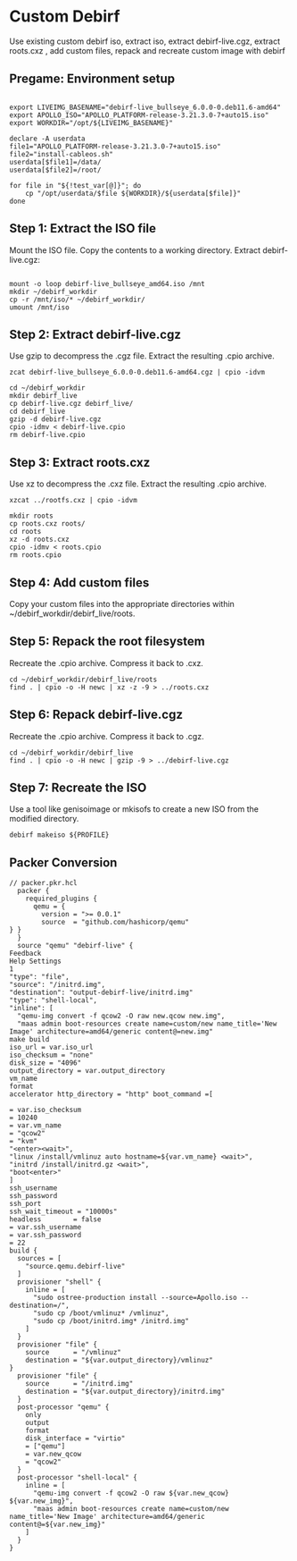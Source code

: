
# Custom Debirf

Use existing custom debirf iso, extract iso, extract debirf-live.cgz, extract roots.cxz , add custom files, repack and recreate custom image with debirf

## Pregame: Environment setup
```shell

export LIVEIMG_BASENAME="debirf-live_bullseye_6.0.0-0.deb11.6-amd64"
export APOLLO_ISO="APOLLO_PLATFORM-release-3.21.3.0-7+auto15.iso"
export WORKDIR="/opt/${LIVEIMG_BASENAME}"

declare -A userdata
file1="APOLLO_PLATFORM-release-3.21.3.0-7+auto15.iso"
file2="install-cableos.sh"
userdata[$file1]=/data/
userdata[$file2]=/root/

for file in "${!test_var[@]}"; do
    cp "/opt/userdata/$file ${WORKDIR}/${userdata[$file]}"
done

```


## Step 1: Extract the ISO file
Mount the ISO file.
Copy the contents to a working directory.
Extract debirf-live.cgz:

```shell

mount -o loop debirf-live_bullseye_amd64.iso /mnt
mkdir ~/debirf_workdir
cp -r /mnt/iso/* ~/debirf_workdir/
umount /mnt/iso
```

## Step 2: Extract debirf-live.cgz
Use gzip to decompress the .cgz file.
Extract the resulting .cpio archive.


```shell
zcat debirf-live_bullseye_6.0.0-0.deb11.6-amd64.cgz | cpio -idvm
```
```shell
cd ~/debirf_workdir
mkdir debirf_live
cp debirf-live.cgz debirf_live/
cd debirf_live
gzip -d debirf-live.cgz
cpio -idmv < debirf-live.cpio
rm debirf-live.cpio
```

## Step 3: Extract roots.cxz
Use xz to decompress the .cxz file.
Extract the resulting .cpio archive.

```shell
xzcat ../rootfs.cxz | cpio -idvm
```

```shell
mkdir roots
cp roots.cxz roots/
cd roots
xz -d roots.cxz
cpio -idmv < roots.cpio
rm roots.cpio
```

## Step 4: Add custom files
Copy your custom files into the appropriate directories within ~/debirf_workdir/debirf_live/roots.

## Step 5: Repack the root filesystem
Recreate the .cpio archive.
Compress it back to .cxz.

```shell
cd ~/debirf_workdir/debirf_live/roots
find . | cpio -o -H newc | xz -z -9 > ../roots.cxz
```
## Step 6: Repack debirf-live.cgz
Recreate the .cpio archive.
Compress it back to .cgz.

```shell
cd ~/debirf_workdir/debirf_live
find . | cpio -o -H newc | gzip -9 > ../debirf-live.cgz
```
## Step 7: Recreate the ISO
Use a tool like genisoimage or mkisofs to create a new ISO from the modified directory.

```shell
debirf makeiso ${PROFILE}
```


## Packer Conversion

```shell
// packer.pkr.hcl
  packer {
    required_plugins {
      qemu = {
        version = ">= 0.0.1"
        source  = "github.com/hashicorp/qemu"
} }
  }
  source "qemu" "debirf-live" {
Feedback
Help Settings
1
"type": "file",
"source": "/initrd.img",
"destination": "output-debirf-live/initrd.img"
"type": "shell-local",
"inline": [
  "qemu-img convert -f qcow2 -O raw new.qcow new.img",
  "maas admin boot-resources create name=custom/new name_title='New Image' architecture=amd64/generic content@=new.img"
make build
iso_url = var.iso_url
iso_checksum = "none"
disk_size = "4096"
output_directory = var.output_directory
vm_name
format
accelerator http_directory = "http" boot_command =[

= var.iso_checksum
= 10240
= var.vm_name
= "qcow2"
= "kvm"
"<enter><wait>",
"linux /install/vmlinuz auto hostname=${var.vm_name} <wait>",
"initrd /install/initrd.gz <wait>",
"boot<enter>"
]
ssh_username
ssh_password
ssh_port
ssh_wait_timeout = "10000s"
headless        = false
= var.ssh_username
= var.ssh_password
= 22
build {
  sources = [
    "source.qemu.debirf-live"
  ]
  provisioner "shell" {
    inline = [
      "sudo ostree-production install --source=Apollo.iso --destination=/",
      "sudo cp /boot/vmlinuz* /vmlinuz",
      "sudo cp /boot/initrd.img* /initrd.img"
    ]
  }
  provisioner "file" {
    source      = "/vmlinuz"
    destination = "${var.output_directory}/vmlinuz"
}
  provisioner "file" {
    source      = "/initrd.img"
    destination = "${var.output_directory}/initrd.img"
  }
  post-processor "qemu" {
    only
    output
    format
    disk_interface = "virtio"
    = ["qemu"]
    = var.new_qcow
    = "qcow2"
  }
  post-processor "shell-local" {
    inline = [
      "qemu-img convert -f qcow2 -O raw ${var.new_qcow} ${var.new_img}",
      "maas admin boot-resources create name=custom/new name_title='New Image' architecture=amd64/generic content@=${var.new_img}"
    ]
  }
}
```
